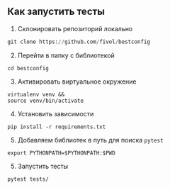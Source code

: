 ## Как запустить тесты
1. Склонировать репозиторий локально
```python
git clone https://github.com/fivol/bestconfig
```
2. Перейти в папку с библиотекой
```shell
cd bestconfig
```
3. Активировать виртуальное окружение
```shell
virtualenv venv &&
source venv/bin/activate
```
4. Установить зависимости
```shell
pip install -r requirements.txt
```
5. Добавляем библиотек в путь для поиска `pytest`
```shell
export PYTHONPATH=$PYTHONPATH:$PWD
```   
5. Запустить тесты
```shell
pytest tests/
```
